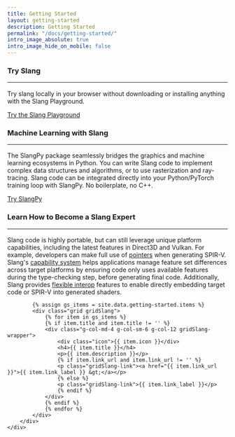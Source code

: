 ```yaml
---
title: Getting Started
layout: getting-started
description: Getting Started
permalink: "/docs/getting-started/"
intro_image_absolute: true
intro_image_hide_on_mobile: false
---
```


<div class="section greyBar">
<div class="container">
        <div class="row">
            <div class="col-6">
                <h3>Try Slang
                    <hr>
                </h3>
                <p>Try slang locally in your browser without downloading or installing anything with the Slang
                    Playground.</p>
                <a class="btn btn-primary " href="https://try.shader-slang.org/">Try the Slang Playground</a>
            </div>
            <div class="col-6">
                <img class="img-fluid" src="/images/getting-started/slang-demo.png" alt="">
            </div>
        </div>
    </div>
</div>

<div class="container">
<div class="section">
    <div class="row">
        <div class="col-12">
            <h3>Machine Learning with Slang
                <hr>
            </h3>
            <p>The SlangPy package seamlessly bridges the graphics and machine learning ecosystems in Python. You can write Slang code to implement complex data structures and algorithms, or to use rasterization and ray-tracing. Slang code can be integrated directly into your Python/PyTorch training loop with SlangPy. No boilerplate, no C++.</p>
            <a class="btn btn-primary " href="https://slangpy.shader-slang.org/">Try SlangPy</a>
        </div>
    </div>
</div>
</div>

<div class="container">
<div class="section">
    <div class="row">
        <div class="col-12">
            <h3>Learn How to Become a Slang Expert
                <hr>
            </h3>
            <p>Slang code is highly portable, but can still leverage unique platform capabilities, including the latest
                features in
                Direct3D and Vulkan. For example, developers can make full use of <a
                    href="external/slang/docs/user-guide/05-convenience-features.html#pointers-limited">pointers</a> when generating
                SPIR-V. Slang's <a href="/slang/user-guide/capabilities.html">capability
                    system</a> helps applications manage feature set differences across target platforms by ensuring
                code only uses available
                features during the type-checking step, before generating final code. Additionally, Slang provides <a
                    href="external/slang/docs/user-guide/a1-04-interop.html">flexible
                    interop</a> features to enable directly embedding target code or SPIR-V into generated shaders.</p>
        </div>
    </div>
</div>
</div>

<div class="container">
<div id="docs_tutorials" class="section">
    <div class="row">
        <div class="col-12">

            {% assign gs_items = site.data.getting-started.items %}
            <div class="grid gridSlang">
                {% for item in gs_items %}
                {% if item.title and item.title != '' %}
                <div class="g-col-md-4 g-col-sm-6 g-col-12 gridSlang-wrapper">
                    <div class="icon">{{ item.icon }}</div>
                    <h4>{{ item.title }}</h4>
                    <p>{{ item.description }}</p>
                    {% if item.link_url and item.link_url != '' %}
                    <p class="gridSlang-link"><a href="{{ item.link_url }}">{{ item.link_label }} &gt;</a></p>
                    {% else %}
                    <p class="gridSlang-link">{{ item.link_label }}</p>
                    {% endif %}
                </div>
                {% endif %}
                {% endfor %}
            </div>
        </div>
    </div>
</div>
</div>
